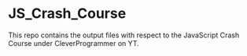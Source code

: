 # JS_Crash_Course
This repo contains the output files with respect to the JavaScript Crash Course under CleverProgrammer on YT.
